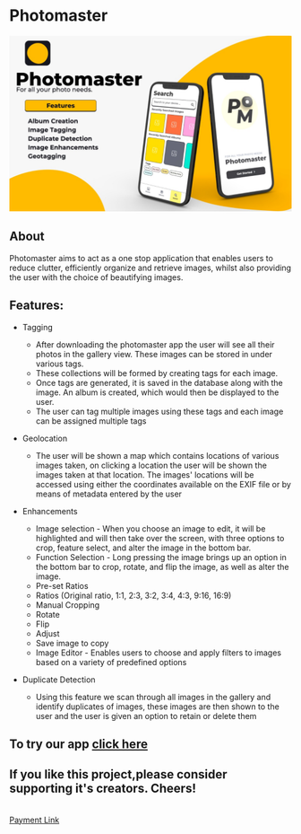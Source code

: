 # Photomaster
![Photomaster](https://github.com/nicolemd7/Photomaster/blob/default/WhatsApp%20Image%202022-02-06%20at%201.32.00%20AM.jpeg)


## About
Photomaster aims to act as a one stop application that enables users to reduce clutter, efficiently organize and retrieve images, whilst also providing the user with the choice of beautifying images.


## Features:

- Tagging
  - After downloading the photomaster app the user will see all their photos in the gallery view. These images can be stored in under various tags.
  - These collections will be formed by creating tags for each image.
  - Once tags are generated, it is saved in the database along with the image. An album is created, which would then be displayed to the user.
  - The user can tag multiple images using these tags and each image can be assigned multiple tags

- Geolocation
  - The user will be shown a map which contains locations of various images taken, on clicking a location
the user will be shown the images taken at that location. The images' locations will be accessed using
either the coordinates available on the EXIF file or by means of metadata entered by the user

- Enhancements
  - Image selection
        - When you choose an image to edit, it will be highlighted and will then take over the screen, with three options to crop, feature select, and alter the image in the bottom bar.
  - Function Selection
        - Long pressing the image brings up an option in the bottom bar to crop, rotate, and flip the image, as well as alter the image.
  - Pre-set Ratios
  - Ratios (Original ratio, 1:1, 2:3, 3:2, 3:4, 4:3, 9:16, 16:9)
  - Manual Cropping
  - Rotate
  - Flip
  - Adjust
  - Save image to copy
  - Image Editor
        - Enables users to choose and apply filters to images based on a variety of predefined options

- Duplicate Detection
  - Using this feature we scan through all images in the gallery and identify duplicates of images, these images are then shown to the user and the user is given an option to retain or delete them

## To try our app [click here](https://drive.google.com/file/d/1bPP0gEWDbavGY4gUB7AamN63ey1pDj-i/view?usp=sharing)
## If you like this project,please consider supporting it's creators. Cheers!
<br/>[Payment Link](https://www.instamojo.com/@mumbaiyuvasansad/)


